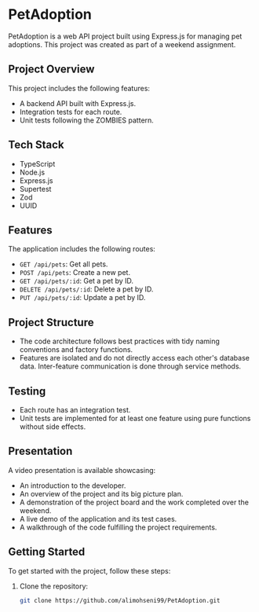 # PetAdoption

PetAdoption is a web API project built using Express.js for managing pet adoptions. This project was created as part of a weekend assignment.

## Project Overview

This project includes the following features:
- A backend API built with Express.js.
- Integration tests for each route.
- Unit tests following the ZOMBIES pattern.

## Tech Stack

- TypeScript
- Node.js
- Express.js
- Supertest
- Zod
- UUID

## Features

The application includes the following routes:
- `GET /api/pets`: Get all pets.
- `POST /api/pets`: Create a new pet.
- `GET /api/pets/:id`: Get a pet by ID.
- `DELETE /api/pets/:id`: Delete a pet by ID.
- `PUT /api/pets/:id`: Update a pet by ID.

## Project Structure

- The code architecture follows best practices with tidy naming conventions and factory functions.
- Features are isolated and do not directly access each other's database data. Inter-feature communication is done through service methods.

## Testing

- Each route has an integration test.
- Unit tests are implemented for at least one feature using pure functions without side effects.

## Presentation

A video presentation is available showcasing:
- An introduction to the developer.
- An overview of the project and its big picture plan.
- A demonstration of the project board and the work completed over the weekend.
- A live demo of the application and its test cases.
- A walkthrough of the code fulfilling the project requirements.

## Getting Started

To get started with the project, follow these steps:

1. Clone the repository:
   ```sh
   git clone https://github.com/alimohseni99/PetAdoption.git
   ```
